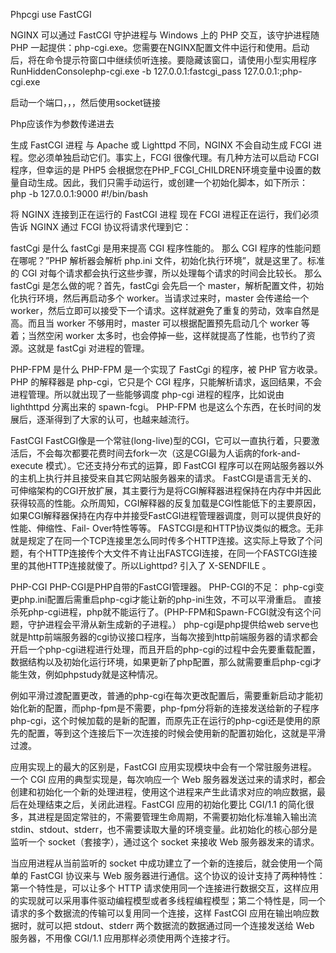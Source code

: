 Phpcgi use  FastCGI 


NGINX 可以通过 FastCGI 守护进程与 Windows 上的 PHP 交互，该守护进程随 PHP 一起提供：php-cgi.exe。您需要在NGINX配置文件中运行和使用。启动后，将在命令提示符窗口中继续侦听连接。要隐藏该窗口，请使用小型实用程序RunHiddenConsolephp-cgi.exe -b 127.0.0.1:<port>fastcgi_pass 127.0.0.1:<port>;php-cgi.exe


启动一个端口，，，然后使用socket链接


Php应该作为参数传递进去


生成 FastCGI 进程
与 Apache 或 Lighttpd 不同，NGINX 不会自动生成 FCGI 进程。您必须单独启动它们。事实上，FCGI 很像代理。有几种方法可以启动 FCGI 程序，但幸运的是 PHP5 会根据您在PHP_FCGI_CHILDREN环境变量中设置的数量自动生成。因此，我们只需手动运行，或创建一个初始化脚本，如下所示：php -b 127.0.0.1:9000
#!/bin/bash



将 NGINX 连接到正在运行的 FastCGI 进程
现在 FCGI 进程正在运行，我们必须告诉 NGINX 通过 FCGI 协议将请求代理到它：



fastCgi 是什么
fastCgi 是用来提高 CGI 程序性能的。
那么 CGI 程序的性能问题在哪呢？”PHP 解析器会解析 php.ini 文件，初始化执行环境”，就是这里了。标准的 CGI 对每个请求都会执行这些步骤，所以处理每个请求的时间会比较长。
那么 fastCgi 是怎么做的呢？首先，fastCgi 会先启一个 master，解析配置文件，初始化执行环境，然后再启动多个 worker。当请求过来时，master 会传递给一个 worker，然后立即可以接受下一个请求。这样就避免了重复的劳动，效率自然是高。而且当 worker 不够用时，master 可以根据配置预先启动几个 worker 等着；当然空闲 worker 太多时，也会停掉一些，这样就提高了性能，也节约了资源。这就是 fastCgi 对进程的管理。



PHP-FPM 是什么
PHP-FPM 是一个实现了 FastCgi 的程序，被 PHP 官方收录。
PHP 的解释器是 php-cgi，它只是个 CGI 程序，只能解析请求，返回结果，不会进程管理。所以就出现了一些能够调度 php-cgi 进程的程序，比如说由 lighthttpd 分离出来的 spawn-fcgi。
PHP-FPM 也是这么个东西，在长时间的发展后，逐渐得到了大家的认可，也越来越流行。


FastCGI
FastCGI像是一个常驻(long-live)型的CGI，它可以一直执行着，只要激活后，不会每次都要花费时间去fork一次（这是CGI最为人诟病的fork-and-execute 模式）。它还支持分布式的运算，即 FastCGI 程序可以在网站服务器以外的主机上执行并且接受来自其它网站服务器来的请求。
FastCGI是语言无关的、可伸缩架构的CGI开放扩展，其主要行为是将CGI解释器进程保持在内存中并因此获得较高的性能。众所周知，CGI解释器的反复加载是CGI性能低下的主要原因，如果CGI解释器保持在内存中并接受FastCGI进程管理器调度，则可以提供良好的性能、伸缩性、Fail- Over特性等等。
FASTCGI是和HTTP协议类似的概念。无非就是规定了在同一个TCP连接里怎么同时传多个HTTP连接。这实际上导致了个问题，有个HTTP连接传个大文件不肯让出FASTCGI连接，在同一个FASTCGI连接里的其他HTTP连接就傻了。所以Lighttpd? 引入了 X-SENDFILE 。

PHP-CGI
PHP-CGI是PHP自带的FastCGI管理器。
PHP-CGI的不足：
php-cgi变更php.ini配置后需重启php-cgi才能让新的php-ini生效，不可以平滑重启。
直接杀死php-cgi进程，php就不能运行了。(PHP-FPM和Spawn-FCGI就没有这个问题，守护进程会平滑从新生成新的子进程。）
php-cgi是php提供给web serve也就是http前端服务器的cgi协议接口程序，当每次接到http前端服务器的请求都会开启一个php-cgi进程进行处理，而且开启的php-cgi的过程中会先要重载配置，数据结构以及初始化运行环境，如果更新了php配置，那么就需要重启php-cgi才能生效，例如phpstudy就是这种情况。


例如平滑过渡配置更改，普通的php-cgi在每次更改配置后，需要重新启动才能初始化新的配置，而php-fpm是不需要，php-fpm分将新的连接发送给新的子程序php-cgi，这个时候加载的是新的配置，而原先正在运行的php-cgi还是使用的原先的配置，等到这个连接后下一次连接的时候会使用新的配置初始化，这就是平滑过渡。


应用实现上的最大的区别是，FastCGI 应用实现模块中会有一个常驻服务进程。一个 CGI 应用的典型实现是，每次响应一个 Web 服务器发送过来的请求时，都会创建和初始化一个新的处理进程，使用这个进程来产生此请求对应的响应数据，最后在处理结束之后，关闭此进程。FastCGI 应用的初始化要比 CGI/1.1 的简化很多，其进程是固定常驻的，不需要管理生命周期，不需要初始化标准输入输出流 stdin、stdout、stderr，也不需要读取大量的环境变量。此初始化的核心部分是监听一个 socket（套接字），通过这个 socket 来接收 Web 服务器发来的请求。

当应用进程从当前监听的 socket 中成功建立了一个新的连接后，就会使用一个简单的 FastCGI 协议来与 Web 服务器进行通信。这个协议的设计支持了两种特性：第一个特性是，可以让多个 HTTP 请求使用同一个连接进行数据交互，这样应用的实现就可以采用事件驱动编程模型或者多线程编程模型；第二个特性是，同一个请求的多个数据流的传输可以复用同一个连接，这样 FastCGI 应用在输出响应数据时，就可以把 stdout、stderr 两个数据流的数据通过同一个连接发送给 Web 服务器，不用像 CGI/1.1 应用那样必须使用两个连接才行。


